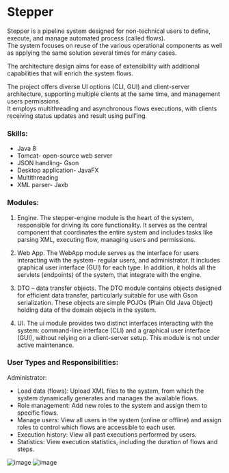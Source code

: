 # Stepper
Stepper is a pipeline system designed for non-technical users to define, execute, and manage automated process (called flows).   
The system focuses on reuse of the various operational components as well as applying the same solution several times for many cases. 

The architecture design aims for ease of extensibility with additional capabilities that will enrich the system flows.

The project offers diverse UI options (CLI, GUI) and client-server architecture, supporting multiple clients at the same time, and management users permissions.   
It employs multithreading and asynchronous flows executions, with clients receiving status updates and result using pull’ing.

### Skills:
-	Java 8
-	Tomcat- open-source web server
-	JSON handling- Gson
-	Desktop application- JavaFX
-	Multithreading
- XML parser- Jaxb

### Modules:
1.	Engine. 
The stepper-engine module is the heart of the system, responsible for driving its core functionality. It serves as the central component that coordinates the entire system and includes tasks like parsing XML, executing flow, managing users and permissions.

2.	Web App.
The WebApp module serves as the interface for users interacting with the system- regular users, and administrator. It includes graphical user interface (GUI) for each type. In addition, it holds all the servlets (endpoints) of the system, that integrate with the engine.

3.	DTO – data transfer objects.
The DTO module contains objects designed for efficient data transfer, particularly suitable for use with Gson serialization. These objects are simple POJOs (Plain Old Java Object) holding data of the domain objects in the system.

4.	UI.
The ui module provides two distinct interfaces interacting with the system: command-line interface (CLI) and a graphical user interface (GUI), without relying on a client-server setup. This module is not under active maintenance.


### User Types and Responsibilities:
Administrator:
-	Load data (flows): Upload XML files to the system, from which the system dynamically generates and manages the available flows.
-	Role management: Add new roles to the system and assign them to specific flows.
-	Manage users: View all users in the system (online or offline) and assign roles to control which flows are accessible to each user.
-	Execution history: View all past executions performed by users.
-	Statistics: View execution statistics, including the duration of flows and steps.

  ![image](https://github.com/user-attachments/assets/e594f7c7-977c-4f87-8156-7ca4f24e4a8e)        ![image](https://github.com/user-attachments/assets/4c3072d8-8a99-4981-86cd-9099e2572608)

  

